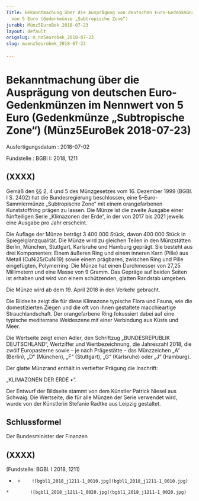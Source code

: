 ```yaml
---
Title: Bekanntmachung über die Ausprägung von deutschen Euro-Gedenkmünzen im Nennwert
  von 5 Euro (Gedenkmünze „Subtropische Zone“)
jurabk: Münz5EuroBek 2018-07-23
layout: default
origslug: m_nz5eurobek_2018-07-23
slug: muenz5eurobek_2018-07-23

---
```


# Bekanntmachung über die Ausprägung von deutschen Euro-Gedenkmünzen im Nennwert von 5 Euro (Gedenkmünze „Subtropische Zone“) (Münz5EuroBek 2018-07-23)

Ausfertigungsdatum
:   2018-07-02

Fundstelle
:   BGBl I: 2018, 1211


## (XXXX)

Gemäß den §§ 2, 4 und 5 des Münzgesetzes vom 16. Dezember 1999 (BGBl.
I S. 2402) hat die Bundesregierung beschlossen, eine 5-Euro-
Sammlermünze „Subtropische Zone“ mit einem orangefarbenen
Kunststoffring prägen zu lassen. Die Münze ist die zweite Ausgabe
einer fünfteiligen Serie „Klimazonen der Erde“, in der von 2017 bis
2021 jeweils eine Ausgabe pro Jahr erscheint.

Die Auflage der Münze beträgt 3 400 000 Stück, davon 400 000 Stück in
Spiegelglanzqualität. Die Münze wird zu gleichen Teilen in den
Münzstätten Berlin, München, Stuttgart, Karlsruhe und Hamburg geprägt.
Sie besteht aus drei Komponenten: Einem äußeren Ring und einem inneren
Kern (Pille) aus Metall
(CuNi25/CuNi19)              sowie einem prägbaren, zwischen Ring und
Pille eingefügten, Polymerring. Die Münze hat einen Durchmesser von
27,25 Millimetern und eine Masse von 9 Gramm. Das Gepräge auf beiden
Seiten ist erhaben und wird von einem schützenden, glatten Randstab
umgeben.

Die Münze wird ab dem 19. April 2018 in den Verkehr gebracht.

Die Bildseite zeigt die für diese Klimazone typische Flora und Fauna,
wie die domestizierten Ziegen und die oft von ihnen gestaltete
macchieartige Strauchlandschaft. Der orangefarbene Ring fokussiert
dabei auf eine typische mediterrane Weideszene mit einer Verbindung
aus Küste und Meer.

Die Wertseite zeigt einen Adler, den Schriftzug „BUNDESREPUBLIK
DEUTSCHLAND“, Wertziffer und Wertbezeichnung, die Jahreszahl 2018, die
zwölf Europasterne sowie – je nach Prägestätte – das Münzzeichen „A“
(Berlin), „D“ (München), „F“ (Stuttgart), „G“ (Karlsruhe) oder „J“
(Hamburg).

Der glatte Münzrand enthält in vertiefter Prägung die Inschrift:

„KLIMAZONEN DER ERDE •“.

Der Entwurf der Bildseite stammt von dem Künstler Patrick Niesel aus
Schwaig. Die Wertseite, die für alle Münzen der Serie verwendet wird,
wurde von der Künstlerin Stefanie Radtke aus Leipzig gestaltet.


## Schlussformel

Der Bundesminister der Finanzen


## (XXXX)

(Fundstelle: BGBl. I 2018, 1211)


*    *        ![bgbl1_2018_j1211-1_0010.jpg](bgbl1_2018_j1211-1_0010.jpg)
    *        ![bgbl1_2018_j1211-1_0020.jpg](bgbl1_2018_j1211-1_0020.jpg)


